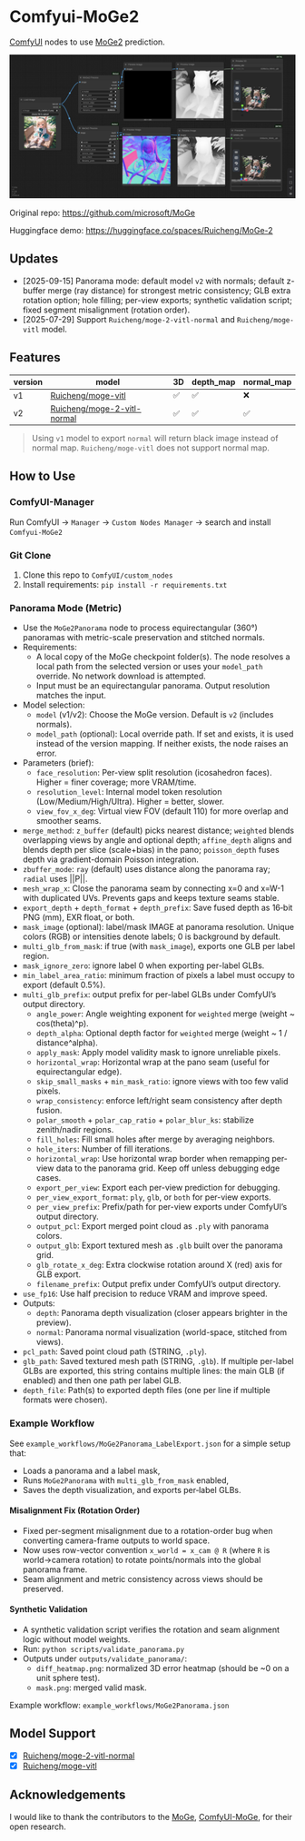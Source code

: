 # Comfyui-MoGe2

[ComfyUI](https://github.com/comfyanonymous/ComfyUI) nodes to use [MoGe2](https://github.com/microsoft/MoGe) prediction.

![](./example_workflows/MoGe2.jpg)

Original repo: https://github.com/microsoft/MoGe

Huggingface demo: https://huggingface.co/spaces/Ruicheng/MoGe-2

## Updates

- [2025-09-15] Panorama mode: default model `v2` with normals; default z-buffer merge (ray distance) for strongest metric consistency; GLB extra rotation option; hole filling; per-view exports; synthetic validation script; fixed segment misalignment (rotation order).
- [2025-07-29] Support `Ruicheng/moge-2-vitl-normal` and `Ruicheng/moge-vitl` model.

## Features

|version|model|3D|depth_map|normal_map|
|---|---|---|---|---|
|v1|[Ruicheng/moge-vitl](https://huggingface.co/Ruicheng/moge-vitl/tree/main)|✅|✅|❌|
|v2|[Ruicheng/moge-2-vitl-normal](https://huggingface.co/Ruicheng/moge-2-vitl-normal/tree/main)|✅|✅|✅|

> Using `v1` model to export `normal` will return black image instead of normal map. `Ruicheng/moge-vitl` does not support normal map.

## How to Use

### ComfyUI-Manager

Run ComfyUI → `Manager` → `Custom Nodes Manager` → search and install `Comfyui-MoGe2`

### Git Clone

1. Clone this repo to `ComfyUI/custom_nodes` 
2. Install requirements: `pip install -r requirements.txt`

### Panorama Mode (Metric)

- Use the `MoGe2Panorama` node to process equirectangular (360°) panoramas with metric-scale preservation and stitched normals.
- Requirements:
  - A local copy of the MoGe checkpoint folder(s). The node resolves a local path from the selected version or uses your `model_path` override. No network download is attempted.
  - Input must be an equirectangular panorama. Output resolution matches the input.
- Model selection:
  - `model` (v1/v2): Choose the MoGe version. Default is `v2` (includes normals).
  - `model_path` (optional): Local override path. If set and exists, it is used instead of the version mapping. If neither exists, the node raises an error.
- Parameters (brief):
  - `face_resolution`: Per-view split resolution (icosahedron faces). Higher = finer coverage; more VRAM/time.
  - `resolution_level`: Internal model token resolution (Low/Medium/High/Ultra). Higher = better, slower.
  - `view_fov_x_deg`: Virtual view FOV (default 110) for more overlap and smoother seams.
- `merge_method`: `z_buffer` (default) picks nearest distance; `weighted` blends overlapping views by angle and optional depth; `affine_depth` aligns and blends depth per slice (scale+bias) in the pano; `poisson_depth` fuses depth via gradient-domain Poisson integration.
- `zbuffer_mode`: `ray` (default) uses distance along the panorama ray; `radial` uses ||P||.
 - `mesh_wrap_x`: Close the panorama seam by connecting x=0 and x=W-1 with duplicated UVs. Prevents gaps and keeps texture seams stable.
 - `export_depth` + `depth_format` + `depth_prefix`: Save fused depth as 16‑bit PNG (mm), EXR float, or both.
- `mask_image` (optional): label/mask IMAGE at panorama resolution. Unique colors (RGB) or intensities denote labels; 0 is background by default.
- `multi_glb_from_mask`: if true (with `mask_image`), exports one GLB per label region.
- `mask_ignore_zero`: ignore label 0 when exporting per-label GLBs.
- `min_label_area_ratio`: minimum fraction of pixels a label must occupy to export (default 0.5%).
- `multi_glb_prefix`: output prefix for per-label GLBs under ComfyUI’s output directory.
  - `angle_power`: Angle weighting exponent for `weighted` merge (weight ~ cos(theta)^p).
  - `depth_alpha`: Optional depth factor for `weighted` merge (weight ~ 1 / distance^alpha).
  - `apply_mask`: Apply model validity mask to ignore unreliable pixels.
  - `horizontal_wrap`: Horizontal wrap at the pano seam (useful for equirectangular edge).
  - `skip_small_masks` + `min_mask_ratio`: ignore views with too few valid pixels.
  - `wrap_consistency`: enforce left/right seam consistency after depth fusion.
  - `polar_smooth` + `polar_cap_ratio` + `polar_blur_ks`: stabilize zenith/nadir regions.
  - `fill_holes`: Fill small holes after merge by averaging neighbors.
  - `hole_iters`: Number of fill iterations.
  - `horizontal_wrap`: Use horizontal wrap border when remapping per-view data to the panorama grid. Keep off unless debugging edge cases.
  - `export_per_view`: Export each per-view prediction for debugging.
  - `per_view_export_format`: `ply`, `glb`, or `both` for per-view exports.
  - `per_view_prefix`: Prefix/path for per-view exports under ComfyUI’s output directory.
  - `output_pcl`: Export merged point cloud as `.ply` with panorama colors.
  - `output_glb`: Export textured mesh as `.glb` built over the panorama grid.
  - `glb_rotate_x_deg`: Extra clockwise rotation around X (red) axis for GLB export.
  - `filename_prefix`: Output prefix under ComfyUI’s output directory.
- `use_fp16`: Use half precision to reduce VRAM and improve speed.
- Outputs:
  - `depth`: Panorama depth visualization (closer appears brighter in the preview).
  - `normal`: Panorama normal visualization (world-space, stitched from views).
- `pcl_path`: Saved point cloud path (STRING, `.ply`).
- `glb_path`: Saved textured mesh path (STRING, `.glb`). If multiple per-label GLBs are exported, this string contains multiple lines: the main GLB (if enabled) and then one path per label GLB.
 - `depth_file`: Path(s) to exported depth files (one per line if multiple formats were chosen).

### Example Workflow

See `example_workflows/MoGe2Panorama_LabelExport.json` for a simple setup that:
- Loads a panorama and a label mask,
- Runs `MoGe2Panorama` with `multi_glb_from_mask` enabled,
- Saves the depth visualization, and exports per‑label GLBs.

#### Misalignment Fix (Rotation Order)

- Fixed per-segment misalignment due to a rotation-order bug when converting camera-frame outputs to world space.
- Now uses row-vector convention `x_world = x_cam @ R` (where `R` is world→camera rotation) to rotate points/normals into the global panorama frame.
- Seam alignment and metric consistency across views should be preserved.

#### Synthetic Validation

- A synthetic validation script verifies the rotation and seam alignment logic without model weights.
- Run: `python scripts/validate_panorama.py`
- Outputs under `outputs/validate_panorama/`:
  - `diff_heatmap.png`: normalized 3D error heatmap (should be ~0 on a unit sphere test).
  - `mask.png`: merged valid mask.

Example workflow: `example_workflows/MoGe2Panorama.json`


## Model Support

- [x] [Ruicheng/moge-2-vitl-normal](https://huggingface.co/Ruicheng/moge-2-vitl-normal/tree/main)
- [x] [Ruicheng/moge-vitl](https://huggingface.co/Ruicheng/moge-vitl/tree/main)

## Acknowledgements

I would like to thank the contributors to the [MoGe](https://github.com/microsoft/MoGe), [ComfyUI-MoGe](https://github.com/kijia), for their open research.
